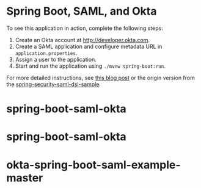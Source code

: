 # Spring Boot, SAML, and Okta

To see this application in action, complete the following steps:

1. Create an Okta account at http://developer.okta.com.
2. Create a SAML application and configure metadata URL in `application.properties`.
3. Assign a user to the application.
4. Start and run the application using `./mvnw spring-boot:run`.

For more detailed instructions, see [this blog post](http://developer.okta.com/blog/2017/03/16/spring-boot-saml) or the origin version from the [spring-security-saml-dsl-sample](https://github.com/spring-projects/spring-security-saml-dsl/blob/master/samples/spring-security-saml-dsl-sample/README.md).
# spring-boot-saml-okta
# spring-boot-saml-okta
# okta-spring-boot-saml-example-master
